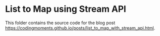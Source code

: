 # List to Map using Stream API

This folder contains the source code for the blog post https://codingmoments.github.io/posts/list_to_map_with_stream_api.html.